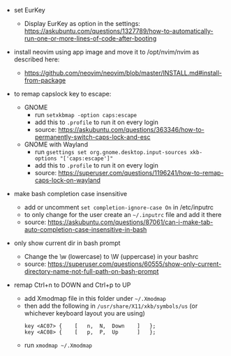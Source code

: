 - set EurKey 
	- Display EurKey as option in the settings: https://askubuntu.com/questions/1327789/how-to-automatically-run-one-or-more-lines-of-code-after-booting

- install neovim using app image and move it to /opt/nvim/nvim as described here: 
	- https://github.com/neovim/neovim/blob/master/INSTALL.md#install-from-package

- to remap capslock key to escape:
	- GNOME 
		- run `setxkbmap -option caps:escape` 
		- add this to `.profile` to run it on every login 
		- source: https://askubuntu.com/questions/363346/how-to-permanently-switch-caps-lock-and-esc
	- GNOME with Wayland
		- run `gsettings set org.gnome.desktop.input-sources xkb-options "['caps:escape']"`
		- add this to `.profile` to run it on every login 
		- source: https://superuser.com/questions/1196241/how-to-remap-caps-lock-on-wayland

- make bash completion case insensitive
	- add or uncomment `set completion-ignore-case On` in /etc/inputrc
	- to only change for the user create an `~/.inputrc` file and add it there
	- source: https://askubuntu.com/questions/87061/can-i-make-tab-auto-completion-case-insensitive-in-bash   

- only show current dir in bash prompt 
	- Change the \w (lowercase) to \W (uppercase) in your bashrc
	- source: https://superuser.com/questions/60555/show-only-current-directory-name-not-full-path-on-bash-prompt

- remap Ctrl+n to DOWN and Ctrl+p to UP
	- add Xmodmap file in this folder under `~/.Xmodmap`
	- then add the following in `/usr/share/X11/xkb/symbols/us`  (or whichever keyboard layout you are using)
		```
		key <AC07> {    [   n,  N,  Down    ]   };
		key <AC08> {    [   p,  P,  Up      ]   };
		```
	- run `xmodmap ~/.Xmodmap`


